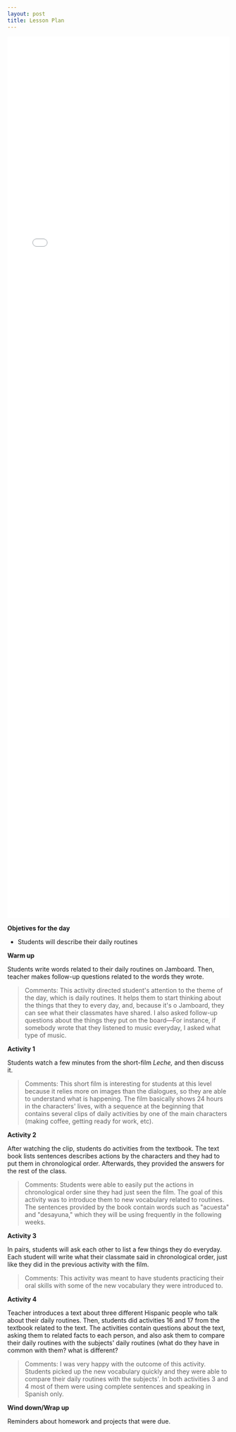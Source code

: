 ```yaml
---
layout: post
title: Lesson Plan
---
```

<iframe src="{{ "/assets/spn101martes.pdf" | relative_url }}" frameborder="0" style="width:100%; height:50vh"></iframe>

**Objetives for the day** 

- Students will describe their daily routines

**Warm up**

Students write words related to their daily routines on Jamboard. Then, teacher makes follow-up questions related to the words they wrote.

> Comments: This activity directed student's attention to the theme of the day, which is daily routines. It helps them to start thinking about the things that they to every day, and, because it's o Jamboard, they can see what their classmates have shared. I also asked follow-up questions about the things they put on the board—For instance, if somebody wrote that they listened to music everyday, I asked what type of music.
> 

**Activity 1** 

Students watch a few minutes from the short-film *Leche,* and then discuss it.  

> Comments: This short film is interesting for students at this level because it relies more on images than the dialogues, so they are able to understand what is happening. The film basically shows 24 hours in the characters' lives, with a sequence at the beginning that contains several clips of daily activities by one of the main characters (making coffee, getting ready for work, etc).
> 

**Activity 2** 

After watching the clip, students do activities from the textbook. The text book lists sentences describes actions by the characters and they had to put them in chronological order.  Afterwards, they provided the answers for the rest of the class.

> Comments: Students were able to easily put the actions in chronological order sine they had just seen the film. The goal of this activity was to introduce them to new vocabulary related to routines. The sentences provided by the book contain words such as "acuesta" and "desayuna," which they will be using frequently in the following weeks.
> 

**Activity 3** 

In pairs, students will ask each other to list a few things they do everyday. Each student will write what their classmate said in chronological order, just like they did in the previous activity with the film.

> Comments: This activity was meant to have students practicing their oral skills with some of the new vocabulary they were introduced to.
> 

**Activity 4** 

Teacher introduces a text about three different Hispanic people who talk about their daily routines. Then, students did activities 16 and 17 from the textbook related to the text. The activities contain questions about the text, asking them to related facts to each person, and also ask them to compare their daily routines with the subjects' daily routines (what do they have in common with them? what is different?

> Comments: I was very happy with the outcome of this activity. Students picked up the new vocabulary quickly and they were able to compare their daily routines with the subjects'. In both activities 3 and 4 most of them were using complete sentences and speaking in Spanish only.
> 

**Wind down/Wrap up**

Reminders about homework and projects that were due.